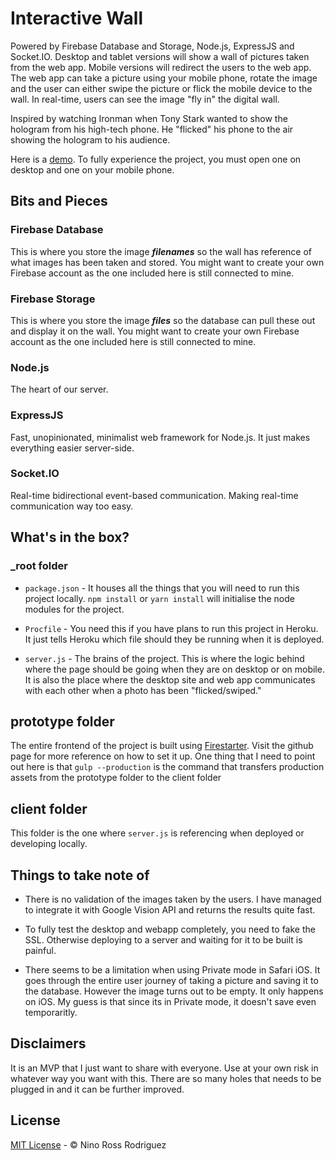 # Interactive Wall

Powered by Firebase Database and Storage, Node.js, ExpressJS and Socket.IO.  Desktop and tablet versions will show a wall of pictures taken from the web app.  Mobile versions will redirect the users to the web app.  The web app can take a picture using your mobile phone, rotate the image and the user can either swipe the picture or flick the mobile device to the wall.  In real-time, users can see the image "fly in" the digital wall.

Inspired by watching Ironman when Tony Stark wanted to show the hologram from his high-tech phone.  He "flicked" his phone to the air showing the hologram to his audience.

Here is a [demo](https://project-interactive-wall.herokuapp.com).  To fully experience the project, you must open one on desktop and one on your mobile phone.

## Bits and Pieces
### Firebase Database
This is where you store the image ***filenames*** so the wall has reference of what images has been taken and stored.  You might want to create your own Firebase account as the one included here is still connected to mine.

### Firebase Storage
This is where you store the image ***files*** so the database can pull these out and display it on the wall.  You might want to create your own Firebase account as the one included here is still connected to mine.

### Node.js
The heart of our server.

### ExpressJS
Fast, unopinionated, minimalist web framework for Node.js.  It just makes everything easier server-side.

### Socket.IO
Real-time bidirectional event-based communication.  Making real-time communication way too easy.

## What's in the box?
### _root folder
- `package.json` - It houses all the things that you will need to run this project locally.  `npm install` or `yarn install` will initialise the node modules for the project.

- `Procfile` - You need this if you have plans to run this project in Heroku.  It just tells Heroku which file should they be running when it is deployed.

- `server.js` - The brains of the project.  This is where the logic behind where the page should be going when they are on desktop or on mobile.  It is also the place where the desktop site and web app communicates with each other when a photo has been "flicked/swiped."

## prototype folder
The entire frontend of the project is built using [Firestarter](https://github.com/oninross/firestarter).  Visit the github page for more reference on how to set it up.  One thing that I need to point out here is that `gulp --production` is the command that transfers production assets from the prototype folder to the client folder

## client folder
This folder is the one where `server.js` is referencing when deployed or developing locally.

## Things to take note of
- There is no validation of the images taken by the users.  I have managed to integrate it with Google Vision API and returns the results quite fast.

- To fully test the desktop and webapp completely, you need to fake the SSL.  Otherwise deploying to a server and waiting for it to be built is painful.

- There seems to be a limitation when using Private mode in Safari iOS.  It goes through the entire user journey of taking a picture and saving it to the database.  However the image turns out to be empty.  It only happens on iOS.  My guess is that since its in Private mode, it doesn't save even temporaritly.

## Disclaimers
It is an MVP that I just want to share with everyone.  Use at your own risk in whatever way you want with this.  There are so many holes that needs to be plugged in and it can be further improved.

## License
[MIT License](LICENSE.md) - &copy; Nino Ross Rodriguez